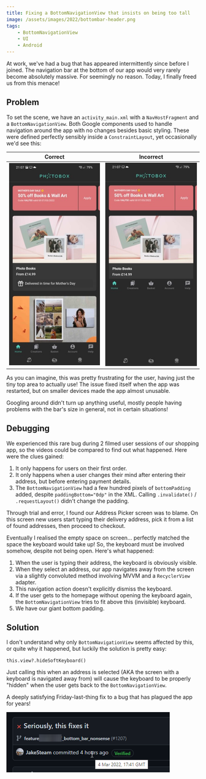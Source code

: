 ```yaml
---
title: Fixing a BottomNavigationView that insists on being too tall
image: /assets/images/2022/bottombar-header.png
tags:
    - BottomNavigationView
    - UI
    - Android
---
```


At work, we've had a bug that has appeared intermittently since before I joined. The navigation bar at the bottom of our app would very rarely become absolutely massive. For seemingly no reason. Today, I finally freed us from this menace!

## Problem

To set the scene, we have an `activity_main.xml` with a `NavHostFragment` and a `BottomNavigationView`. Both Google components used to handle navigation around the app with no changes besides basic styling. These were defined perfectly sensibly inside a `ConstraintLayout`, yet occasionally we'd see this:

| Correct | Incorrect |
| :--: | :--: |
| [![](/assets/images/2022/bottombarcorrect-thumbnail.jpg)](/assets/images/2022/bottombarcorrect.jpg) | [![](/assets/images/2022/bottombarincorrect-thumbnail.jpg)](/assets/images/2022/bottombarincorrect.jpg) |

As you can imagine, this was pretty frustrating for the user, having just the tiny top area to actually use! The issue fixed itself when the app was restarted, but on smaller devices made the app almost unusable.

Googling around didn't turn up anything useful, mostly people having problems with the bar's size in general, not in certain situations! 

## Debugging

We experienced this rare bug during 2 filmed user sessions of our shopping app, so the videos could be compared to find out what happened. Here were the clues gained:

1. It only happens for users on their first order.
2. It only happens when a user changes their mind after entering their address, but before entering payment details.
3. The `BottomNavigationView` had a few hundred pixels of `bottomPadding` added, despite `paddingBottom="0dp"` in the XML. Calling `.invalidate()` / `.requestLayout()` didn't change the padding.

Through trial and error, I found our Address Picker screen was to blame. On this screen new users start typing their delivery address, pick it from a list of found addresses, then proceed to checkout.

Eventually I realised the empty space on screen... perfectly matched the space the keyboard would take up! So, the keyboard must be involved somehow, despite not being open. Here's what happened:

1. When the user is typing their address, the keyboard is obviously visible. 
2. When they select an address, our app navigates away from the screen via a slightly convoluted method involving MVVM and a `RecyclerView` adapter.
3. This navigation action doesn't explicitly dismiss the keyboard.
4. If the user gets to the homepage without opening the keyboard again, the `BottomNavigationView` tries to fit above this (invisible) keyboard.
5. We have our giant bottom padding. 

## Solution

I don't understand why only `BottomNavigationView` seems affected by this, or quite why it happened, but luckily the solution is pretty easy:

```
this.view?.hideSoftKeyboard()
```

Just calling this when an address is selected (AKA the screen with a keyboard is navigated away from) will cause the keyboard to be properly "hidden" when the user gets back to the `BottomNavigationView`.

A deeply satisfying Friday-last-thing fix to a bug that has plagued the app for years!

![](/assets/images/2022/bottombarcommit.png)
